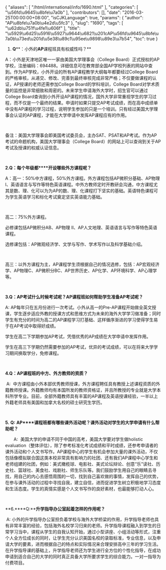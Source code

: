 {
    "aliases": [
        "/html/international/info/1690.html"
    ],
    "categories": [
        "\u56fd\u9645\u8bfe\u7a0b"
    ],
    "contributors": [],
    "date": "2016-03-25T00:00:00+08:00",
    "isCJKLanguage": true,
    "params": {
        "author": "AP\u8bfe\u7a0b\u4e2d\u5fc3"
    },
    "slug": "1690",
    "tags": [
        "\u62db\u751f\u4fe1\u606f"
    ],
    "title": "\u5929\u6d25\u5916\u5927\u9644\u6821\u201cAP\u56fd\u9645\u8bfe\u7a0b\u73ed\u201d\u5e38\u89c1\u95ee\u9898\u89e3\u7b54",
    "toc": true
}









  





1. **Q****：小外的****AP****课程班具有权威性吗？**




A：小外是天津地区唯一一家由美国大学理事会（College Board）正式授权的AP学校，注册编码：694488。详细信息可在教育部全国AP学校列表的网站中查到。作为AP学校，小外开设的所有AP课程教学大纲每年都要经过College Board的严格审核，从递交、修改、完善到最终审核完成非常严格；不仅要做课程的认证，AP授课的老师还需参加College Board的学科培训，College Board对学术质量的监控是非常细致和周密的。未来学生申请海外大学时，招生官可以通过College Board查询到小外开设AP课程的情况，国外大学非常重视学生的学习过程，而不仅是一个最终的结果。申请时如果只提交AP考试成绩，而在高中成绩单中没有AP课程的学习过程，说明学生参加的只是一个培训。只有经过美国大学理事会认证的AP课程，才能在大学申请中发挥AP课程应有的作用。




 




备注：美国大学理事会即美国考试委员会，主办SAT、PSAT和AP考试。作为AP考试的命题机构，美国大学理事会（College Board）的网站上可以查询到关于AP考试及授课的权威认证信息。




 




**2.****Q****：每个年级都****开设哪些外方课程呢？**




A：高一：50%中方课程，50%外方课程。外方课程包括AP微积分基础、AP物理I、英语语言与写作等特色英语课程。中外方教师定时开教研会沟通，中方课程尤其是数、理、化可以为为AP的数、理、化课程打下坚实的基础。英语特色课程可为学生英语学习和标化考试奠定坚实英语能力基础。




 




高二：75%外方课程。




必修课包括AP微积分AB、AP物理 II、AP人文地理、英语语言与写作等特色英语课程。




选修课包括：AP微观经济学、文学与写作、学术写作以及科学基础介绍。




 




高三：以外方课程为主，AP课程学生须根据自己的情况选修，包括：AP宏观经济学、AP物理C、AP微积分BC、AP世界历史、AP化学、AP环境科学、AP心理学等。




 




**3.****Q****：****AP****考试什么时候考试呢？****AP****课程班如何帮助学生准备****AP****考试呢？**




A: AP每年只在五月份进行一次考试。小外从高一的Pre-AP课程开始做全英文授课，学生逐步适应外教的授课方式和思维方式为未来的海外大学学习做准备；同时学生有充分的时间为高二的AP课程学习打基础、这样循序渐进的学习使得学生易于在AP考试中取得好成绩。




学生在高二下学期参加AP考试，凭借优秀的AP成绩在大学申请中发挥作用。




学生在高三下学期仍然需要参加的AP考试，优异的考试成绩，可以在将来大学学习期间换取学分，免修课程。




 




**4.****Q****：****AP****课程班的中方、外方教师的资质？**



 A:  中方课程由小外本部优秀教师授课，外方课程聘任具有教授上述课程资质的外籍教师授课。外籍教师均有本国所发的教师资格证，并且所教授的专业就是大学本科所学专业。目前，全部外籍教师具有丰富的AP课程及英语授课经验，一半以上外籍老师具有美国和加拿大名校的硕士研究生学历。




 




**5.** **Q:** **AP****课程班都有哪些课外活动呢？课外活动对学生的大学申请有什么帮助呢？**




       A:  美国大学的申请不同于中国的高考，美国大学要对学生做holistic evaluation（整体评估），除了参考标准化考试成绩和平时成绩，还参考申请者的课外活动和个人文书写作。AP课程中心的学生有机会参加大量的课外活动，不仅包括像模拟联合国这类本校非常具有影响力的社团、还有我们AP课程中心学生和老师组建的社团，例如：美式橄榄球、电影社、美式论坛辩论、创意“乐”读社、历史社、篮球社、美食社、戏剧社、师生乐队等。我们鼓励学生用自己的眼睛去寻找，用自己的内心去感悟周围的一切，找到自己喜欢做的事情，发挥自己的优势，在参与课外活动的过程中寻找自我，建立自信，进而促进学生树立积极地学习态度和生活态度。学生的真情实感是个人文书写作的良好素材，也最能够打动人心。




 




**6.****Q:****升学指导办公室起着怎样的作用呢？**




 A: 小外的升学指导办公室担负着学校与海外大学桥梁的作用，升学指导老师也具有非常丰富的经验，包括海外名校学习归来的老师。升学指导课程融入到学生的日常学习当中，课程从学生的自我认知开始，通过小型讲座、小组活动等形式，注重个人全方位成长的同时，让学生充分认识美国名校的录取标准，专业信息，以及申请大学的要素，进而根据自己的特点和实际情况来合理安排高中三年的学习生活。在升学指导课的基础上，升学指导老师还为学生进行全方位的个性化指导，在成功申请到适合自己的大学的同时真正具备大学所要求学生的综合能力。一对一指导为付费项目。




  



